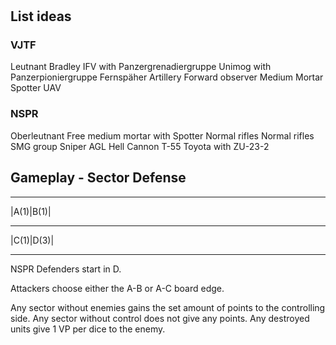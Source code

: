#

## List ideas

### VJTF

Leutnant
Bradley IFV with Panzergrenadiergruppe
Unimog with Panzerpioniergruppe
Fernspäher
Artillery Forward observer
Medium Mortar
Spotter UAV

### NSPR

Oberleutnant
Free medium mortar with Spotter
Normal rifles
Normal rifles
SMG group
Sniper
AGL
Hell Cannon
T-55
Toyota with ZU-23-2

## Gameplay - Sector Defense

***
|A(1)|B(1)|
***
|C(1)|D(3)|
***

NSPR Defenders start in D.

Attackers choose either the A-B or A-C board edge.

Any sector without enemies gains the set amount of points to the controlling side. Any sector without control does not give any points. Any destroyed units give 1 VP per dice to the enemy.